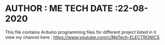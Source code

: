 AUTHOR : ME TECH
DATE :22-08-2020
==============================================================================
This file contains Arduino programming files for different project listed in it
view my channel here : https://www.youtube.com/c/MeTech-ELECTRONICS
